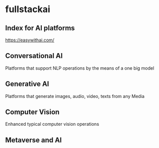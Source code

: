 # fullstackai

## Index for AI platforms
https://easywithai.com/

## Conversational AI

Platforms that support NLP operations by the means of a one big model

## Generative AI

Platforms that generate images, audio, video, texts from any Media

## Computer Vision

Enhanced typical computer vision operations

## Metaverse and AI


